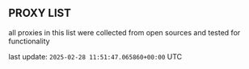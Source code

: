 ## PROXY LIST

all proxies in this list were collected from open sources and tested for functionality

last update: `2025-02-28 11:51:47.065860+00:00` UTC